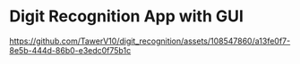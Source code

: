 # Digit Recognition App with GUI

https://github.com/TawerV10/digit_recognition/assets/108547860/a13fe0f7-8e5b-444d-86b0-e3edc0f75b1c

